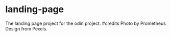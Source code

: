 # landing-page
The landing page project for the odin project.
#credits
Photo by Prometheus Design from Pexels.